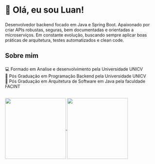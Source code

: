 <h1 align="left">👋 Olá, eu sou Luan!</h1>

###

<p align="left">Desenvolvedor backend focado em Java e Spring Boot. Apaixonado por criar APIs robustas, seguras, bem documentadas e orientadas a microserviços. Em constante evolução, buscando sempre aplicar boas práticas de arquitetura, testes automatizados e clean code.</p>

###

<h2 align="left">Sobre mim</h2>

###

<p align="left">💻 Formado em Analise e desenvolvimento pela Universidade UNICV<br>💾 Pós Graduação em Programação Backend pela Universidade UNICV<br>🎯 Pós Graduação em Arquitetura de Software em Java pela faculdade FACINT</p>

###

<h2 align="left"></h2>

###

<div align="left">
</div>

###


<a href="https://github.com/luan-filipin/github-readme-stats">
  <img height=200 align="center" src="https://github-readme-stats.vercel.app/api?username=luan-filipin&theme=dark" />
</a>
<a href="https://github.com/luan-filipin/convoychat">
  <img height=200 align="center" src="https://github-readme-stats.vercel.app/api/top-langs?username=luan-filipin&layout=compact&langs_count=8&card_width=320&theme=dark" />
</a>

###
